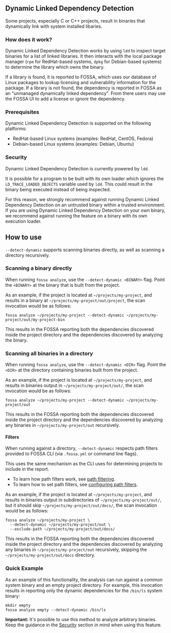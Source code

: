## Dynamic Linked Dependency Detection

Some projects, especially C or C++ projects, result in binaries that dynamically link with system installed libaries.

### How does it work?

Dynamic Linked Dependency Detection works by using `ldd` to inspect target binaries for a list of linked libraries.
It then interacts with the local package manager (`rpm` for RedHat-based systems, `dpkg` for Debian-based systems) to determine the library which owns the binary.

If a library is found, it is reported to FOSSA, which uses our database of Linux packages to lookup licensing and vulnerability information for the package.
If a library is not found, the dependency is reported in FOSSA as an "unmanaged dynamically linked dependency". From there users may use the FOSSA UI to add a license or ignore the dependency.

### Prerequisites

Dynamic Linked Dependency Detection is supported on the following platforms:

* RedHat-based Linux systems (examples: RedHat, CentOS, Fedora)
* Debian-based Linux systems (examples: Debian, Ubuntu)

### Security

Dynamic Linked Dependency Detection is currently powered by `ldd`.

It is possible for a program to be built with its own loader which ignores the `LD_TRACE_LOADED_OBJECTS` variable used by `ldd`.
This could result in the binary being executed instead of being inspected.

For this reason, we strongly recommend against running Dynamic Linked Dependency Detection on an untrusted binary within a trusted environment.
If you are using Dynamic Linked Dependency Detection on your own binary, we recommend against running the feature on a binary with its own execution loader.

## How to use

`--detect-dynamic` supports scanning binaries directly, as well as scanning a directory recursively.

### Scanning a binary directly

When running `fossa analyze`, use the `--detect-dynamic <BINARY>` flag.
Point the `<BINARY>` at the binary that is built from the project.

As an example, if the project is located at `~/projects/my-project`,
and results in a binary at `~/projects/my-project/out/project`,
the scan invocation would be as follows:

```shell
fossa analyze ~/projects/my-project --detect-dynamic ~/projects/my-project/out/my-project-bin
```

This results in the FOSSA reporting both the dependencies discovered inside the project directory and the dependencies discovered by analyzing the binary.

### Scanning all binaries in a directory

When running `fossa analyze`, use the `--detect-dynamic <DIR>` flag.
Point the `<DIR>` at the directory containing binaries built from the project.

As an example, if the project is located at `~/projects/my-project`,
and results in binaries output in `~/projects/my-project/out/`,
the scan invocation would be as follows:

```shell
fossa analyze ~/projects/my-project --detect-dynamic ~/projects/my-project/out
```

This results in the FOSSA reporting both the dependencies discovered inside the project directory
and the dependencies discovered by analyzing any binaries in `~/projects/my-project/out` recursively.

#### Filters

When running against a directory, `--detect-dynamic` respects path filters provided to FOSSA CLI (via `.fossa.yml` or command line flags).

This uses the same mechanism as the CLI uses for determining projects to include in the report.

- To learn how path filters work, see [path filtering](../../../contributing/filtering.md#discovery-exclusion-by-path).
- To learn how to set path filters, see [configuring path filters](../../../references/files/fossa-yml.md#paths).

As an example, if the project is located at `~/projects/my-project`,
and results in binaries output in subdirectories of `~/projects/my-project/out/`,
but it should skip `~/projects/my-project/out/docs/`,
the scan invocation would be as follows:

```shell
fossa analyze ~/projects/my-project \
  --detect-dynamic ~/projects/my-project/out \
  --exclude-path ~/projects/my-project/out/docs/
```

This results in the FOSSA reporting both the dependencies discovered inside the project directory
and the dependencies discovered by analyzing any binaries in `~/projects/my-project/out` recursively,
skipping the `~/projects/my-project/out/docs` directory.

### Quick Example

As an example of this functionality, the analysis can run against a common system binary and an empty project directory.
For example, this invocation results in reporting only the dynamic dependencies for the `/bin/ls` system binary:

```shell
mkdir empty
fossa analyze empty --detect-dynamic /bin/ls
```

**Important:** It's possible to use this method to analyze arbitrary binaries. Keep the guidance in the [Security](#security) section in mind when using this feature.
